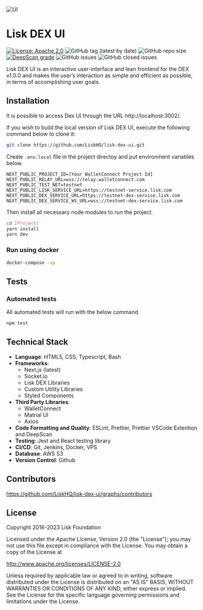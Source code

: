 ![UI](https://github.com/LiskHQ/lisk-dex-ui/assets/121556982/b1ee0471-5111-4f37-a785-4dd5c5245b6f)

# Lisk DEX UI

[![License: Apache 2.0](https://img.shields.io/badge/License-Apache%202.0-blue.svg)](http://www.apache.org/licenses/LICENSE-2.0)
![GitHub tag (latest by date)](https://img.shields.io/github/v/tag/liskHQ/lisk-dex-ui)
![GitHub repo size](https://img.shields.io/github/repo-size/liskhq/lisk-dex-ui)
[![DeepScan grade](https://deepscan.io/api/teams/6759/projects/8870/branches/113510/badge/grade.svg)](https://deepscan.io/dashboard/#view=project&tid=19600&pid=23054&bid=773115)
![GitHub issues](https://img.shields.io/github/issues-raw/liskhq/lisk-dex-ui)
![GitHub closed issues](https://img.shields.io/github/issues-closed-raw/liskhq/lisk-dex-ui)

Lisk DEX UI is an interactive user-interface and lean frontend for the DEX v1.0.0 and makes the user’s interaction as simple and efficient as possible, in terms of accomplishing user goals.

## Installation

It is possible to access Dex UI through the URL http://localhost:3002/.

If you wish to build the local version of Lisk DEX UI, execute the following command below to clone it:

```bash
git clone https://github.com/LiskHQ/lisk-dex-ui.git
```

Create `.env.local` file in the project directoy and put environment variables below.
```
NEXT_PUBLIC_PROJECT_ID=[Your WalletConnect Project Id]
NEXT_PUBLIC_RELAY_URL=wss://relay.walletconnect.com
NEXT_PUBLIC_TEST_NET=testnet
NEXT_PUBLIC_LISK_SERVICE_URL=https://testnet-service.lisk.com
NEXT_PUBLIC_DEX_SERVICE_URL=https://testnet-dex-service.lisk.com
NEXT_PUBLIC_DEX_SERVICE_WS_URL=wss://testnet-dex-service.lisk.com
```

Then install all necessary node modules to run the project.

```bash
cd [Project]
yarn install
yarn dev
```

### Run using docker

```bash
docker-compose -up
```

## Tests

### Automated tests

All automated tests will run with the below command.

```bash
npm test
```

## Technical Stack

- **Language**: HTML5, CSS, Typescript, Bash
- **Frameworks**:
  - Next.js (latest)
  - Socket.io
  - Lisk DEX Libraries
  - Custom Utility Libraries
  - Styled Components
- **Third Party Libraries**:
  - WalletConnect
  - Matrial UI
  - Axios
- **Code Formatting and Quality**: ESLint, Prettier, Prettier VSCode Extention and DeepScan
- **Testing**: Jest and React testing library
- **CI/CD**: Git, Jenkins, Docker, VPS
- **Database**: AWS S3
- **Version Control**: Github

## Contributors

https://github.com/LiskHQ/lisk-dex-ui/graphs/contributors

## License

Copyright 2016-2023 Lisk Foundation

Licensed under the Apache License, Version 2.0 (the "License");
you may not use this file except in compliance with the License.
You may obtain a copy of the License at

http://www.apache.org/licenses/LICENSE-2.0

Unless required by applicable law or agreed to in writing, software
distributed under the License is distributed on an "AS IS" BASIS,
WITHOUT WARRANTIES OR CONDITIONS OF ANY KIND, either express or implied.
See the License for the specific language governing permissions and
limitations under the License.

[lisk documentation site]: https://lisk.com/documentation
